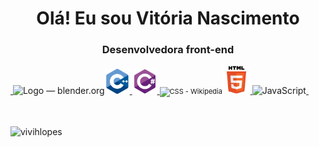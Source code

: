<html>
	<head>
	</head>
	<body>
		<h1 align="center">
			Ol&aacute;! Eu sou Vit&oacute;ria Nascimento</h1>
		<h3 align="center">
			Desenvolvedora front-end</h3>
		<p align="left">
			<a href="http://www.blender.org" rel="noreferrer" target="_blank">&nbsp;</a><img alt="Logo — blender.org" src="https://download.blender.org/branding/community/blender_community_badge_white.png" style="width: 40px; height: 50px;" /><a href="https://www.w3schools.com/cpp/" rel="noreferrer" target=" _blank"><img alt="cplusplus" height="40" src="https://raw.githubusercontent.com/devicons/devicon/master/icons/cplusplus/cplusplus-original.svg" width="40" /> </a> <a href="https://www.w3schools.com/cs/" rel="noreferrer" target="_blank"> <img alt="csharp" height="40" src="https://raw.githubusercontent.com/devicons/devicon/master/icons/csharp/csharp-original.svg" width="40" />&nbsp;</a><span style="font-size:11px;"><img alt="CSS - Wikipedia" src="https://upload.wikimedia.org/wikipedia/commons/thumb/d/d5/CSS3_logo_and_wordmark.svg/1200px-CSS3_logo_and_wordmark.svg.png" style="height: 45px; width: 40px;" /></span><span style="font-size: 10px;"><a href="https://www.w3.org/html /" rel="noreferrer" target="_blank"><img alt="html5 " altura="40" largura="40" src="https://raw.githubusercontent.com/devicons/devicon/master/icons/html5/html5-original-wordmark.svg" style="width: 45px; height: 45px;" />&nbsp;</a></span><img alt="JavaScript" src="https://pcodinomebzero.neocities.org/Imagens/javascript1.png" style="height: 46px; width: 46px;" /><a href="https://developer.mozilla.org/en-US/docs/Web/JavaScript" rel="noreferrer" target="_blank">&nbsp;</a></p>
		<p>
			&nbsp;</p>
		<p>
			<img align="center" alt="vivihlopes" src="https://github-readme-stats.vercel.app/api?username=vivihlopes&amp;show_icons=true&amp;locale=en" /></p>
	</body>
</html>
